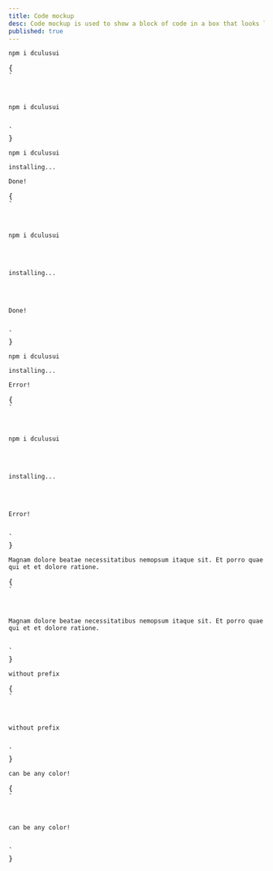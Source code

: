 ```yaml
---
title: Code mockup
desc: Code mockup is used to show a block of code in a box that looks like a code editor.
published: true
---
```


<script>
  import Component from "@components/Component.svelte"
  import ClassTable from "@components/ClassTable.svelte"
  import { prefix } from '$lib/stores';
  import { replace } from '$lib/actions';
</script>

<ClassTable
data="{[
  { type:'component', class: 'mockup-code', desc: 'Container element' },
]}"
/>

<Component title="mockup code with line prefix">
<div class="mockup-code">
  <pre data-prefix="$"><code>npm i dculusui</code></pre>
</div>
<pre slot="html" use:replace={{ to: $prefix }}>{
`<div class="$$mockup-code">
  <pre data-prefix="$"><code>npm i dculusui</code></pre>
</div>`
}</pre>
</Component>

<Component title="Multi line">
<div class="mockup-code">
  <pre data-prefix="$"><code>npm i dculusui</code></pre>
  <pre data-prefix=">" class="text-warning"><code>installing...</code></pre>
  <pre data-prefix=">" class="text-success"><code>Done!</code></pre>
</div>
<pre slot="html" use:replace={{ to: $prefix }}>{
`<div class="$$mockup-code">
  <pre data-prefix="$"><code>npm i dculusui</code></pre> 
  <pre data-prefix=">" class="text-warning"><code>installing...</code></pre> 
  <pre data-prefix=">" class="text-success"><code>Done!</code></pre>
</div>`
}</pre>
</Component>

<Component title="Highlighted line">
<div class="mockup-code">
  <pre data-prefix="1"><code>npm i dculusui</code></pre> 
  <pre data-prefix="2"><code>installing...</code></pre> 
  <pre data-prefix="3" class="bg-warning text-warning-content"><code>Error!</code></pre>
</div>
<pre slot="html" use:replace={{ to: $prefix }}>{
`<div class="$$mockup-code">
  <pre data-prefix="1"><code>npm i dculusui</code></pre> 
  <pre data-prefix="2"><code>installing...</code></pre> 
  <pre data-prefix="3" class="bg-warning text-warning-content"><code>Error!</code></pre>
</div>`
}</pre>
</Component>

<Component title="Long line will scroll">
<div class="mockup-code">
  <pre data-prefix="~"><code>Magnam dolore beatae necessitatibus nemopsum itaque sit. Et porro quae qui et et dolore ratione.</code></pre>
</div>
<pre slot="html" use:replace={{ to: $prefix }}>{
`<div class="$$mockup-code">
  <pre data-prefix="~"><code>Magnam dolore beatae necessitatibus nemopsum itaque sit. Et porro quae qui et et dolore ratione.</code></pre>
</div>`
}</pre>
</Component>

<Component title="Without prefix">
<div class="mockup-code">
  <pre><code>without prefix</code></pre>
</div>
<pre slot="html" use:replace={{ to: $prefix }}>{
`<div class="$$mockup-code">
  <pre><code>without prefix</code></pre>
</div>`
}</pre>
</Component>

<Component title="With color">
<div class="mockup-code bg-primary text-primary-content">
  <pre><code>can be any color!</code></pre>
</div>
<pre slot="html" use:replace={{ to: $prefix }}>{
`<div class="$$mockup-code bg-primary text-primary-content">
  <pre><code>can be any color!</code></pre>
</div>`
}</pre>
</Component>

